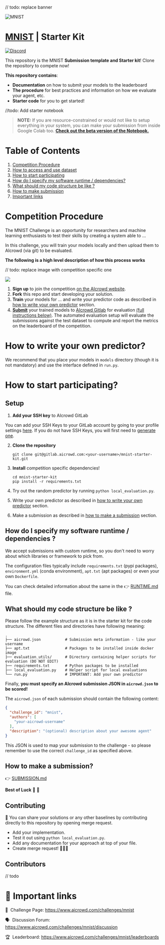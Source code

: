 // todo: replace banner

![MNIST]()

# [MNIST](https://www.aicrowd.com/challenges/mnist/) | Starter Kit 
[![Discord](https://img.shields.io/discord/565639094860775436.svg)](https://discord.gg/fNRrSvZkry)

This repository is the MNIST **Submission template and Starter kit**! Clone the repository to compete now!

**This repository contains**:
*  **Documentation** on how to submit your models to the leaderboard
*  **The procedure** for best practices and information on how we evaluate your agent, etc.
*  **Starter code** for you to get started!

//todo: Add starter notebook

> **NOTE:** 
If you are resource-constrained or would not like to setup everything in your system, you can make your submission from inside Google Colab too. [**Check out the beta version of the Notebook.**](https://colab.research.google.com/drive/14FpktUXysnjIL165hU3rTUKPHo4-YRPh?usp=sharing)



# Table of Contents

1. [Competition Procedure](#competition-procedure)
2. [How to access and use dataset](#how-to-access-and-use-dataset)
3. [How to start participating](#how-to-start-participating)
4. [How do I specify my software runtime / dependencies?](#how-do-i-specify-my-software-runtime-dependencies-)
5. [What should my code structure be like ?](#what-should-my-code-structure-be-like-)
6. [How to make submission](#how-to-make-submission)
7. [Important links](#-important-links)


#  Competition Procedure

The MNIST Challenge is an opportunity for researchers and machine learning enthusiasts to test their skills by creating a system able to ...

In this challenge, you will train your models locally and then upload them to AIcrowd (via git) to be evaluated. 

**The following is a high level description of how this process works**

// todo: replace image with competition specific one

![](https://i.imgur.com/xzQkwKV.jpg)

1. **Sign up** to join the competition [on the AIcrowd website](https://www.aicrowd.com/challenges/mnist/).
2. **Fork** this repo and start developing your solution.
3. **Train** your models for ... and write your predictor code as described in [how to write your own predictor](#how-to-write-your-own-predictor) section.
4. [**Submit**](#how-to-submit-a-model) your trained models to [AIcrowd Gitlab](https://gitlab.aicrowd.com) for evaluation [(full instructions below)](#how-to-submit-a-model). The automated evaluation setup will evaluate the submissions against the test dataset to compute and report the metrics on the leaderboard of the competition.

# How to write your own predictor?

We recommend that you place your models in `models` directory (though it is not mandatory) and use the interface defined in `run.py`. 

# How to start participating?

## Setup

1. **Add your SSH key** to AIcrowd GitLab

You can add your SSH Keys to your GitLab account by going to your profile settings [here](https://gitlab.aicrowd.com/profile/keys). If you do not have SSH Keys, you will first need to [generate one](https://docs.gitlab.com/ee/ssh/README.html#generating-a-new-ssh-key-pair).

2.  **Clone the repository**

    ```
    git clone git@gitlab.aicrowd.com:<your-username>/mnist-starter-kit.git
    ```

3. **Install** competition specific dependencies!
    ```
    cd mnist-starter-kit
    pip install -r requirements.txt
    ```

4. Try out the random predictor by running `python local_evaluation.py`.

5. Write your own predictor as described in [how to write your own predictor](#how-to-write-your-own-predictor) section.

6. Make a submission as described in [how to make a submission](#how-to-make-a-submission) section.

## How do I specify my software runtime / dependencies ?

We accept submissions with custom runtime, so you don't need to worry about which libraries or framework to pick from.

The configuration files typically include `requirements.txt` (pypi packages), `environment.yml` (conda environment), `apt.txt` (apt packages) or even your own `Dockerfile`.

You can check detailed information about the same in the 👉 [RUNTIME.md](docs/runtime.md) file.

## What should my code structure be like ?

Please follow the example structure as it is in the starter kit for the code structure.
The different files and directories have following meaning:

```
.
├── aicrowd.json           # Submission meta information - like your username
├── apt.txt                # Packages to be installed inside docker image
├── evaluation_utils/      # Directory containing helper scripts for evaluation (DO NOT EDIT)
├── requirements.txt       # Python packages to be installed
├── local_evaluation.py    # Helper script for local evaluations
└── run.py                 # IMPORTANT: Add your own predictor
```

Finally, **you must specify an AIcrowd submission JSON in `aicrowd.json` to be scored!** 

The `aicrowd.json` of each submission should contain the following content:

```json
{
  "challenge_id": "mnist",
  "authors": [
    "your-aicrowd-username"
  ],
  "description": "(optional) description about your awesome agent"
}
```

This JSON is used to map your submission to the challenge - so please remember to use the correct `challenge_id` as specified above.

## How to make a submission?

👉 [SUBMISSION.md](/docs/SUBMISSION.md)

**Best of Luck** :tada: :tada:

## Contributing

🙏 You can share your solutions or any other baselines by contributing directly to this repository by opening merge request.

- Add your implementation.
- Test it out using `python local_evaluation.py`.
- Add any documentation for your approach at top of your file.
- Create merge request! 🎉🎉🎉 

## Contributors

// todo

# 📎 Important links


💪 &nbsp;Challenge Page: https://www.aicrowd.com/challenges/mnist

🗣️ &nbsp;Discussion Forum: https://www.aicrowd.com/challenges/mnist/discussion

🏆 &nbsp;Leaderboard: https://www.aicrowd.com/challenges/mnist/leaderboards
